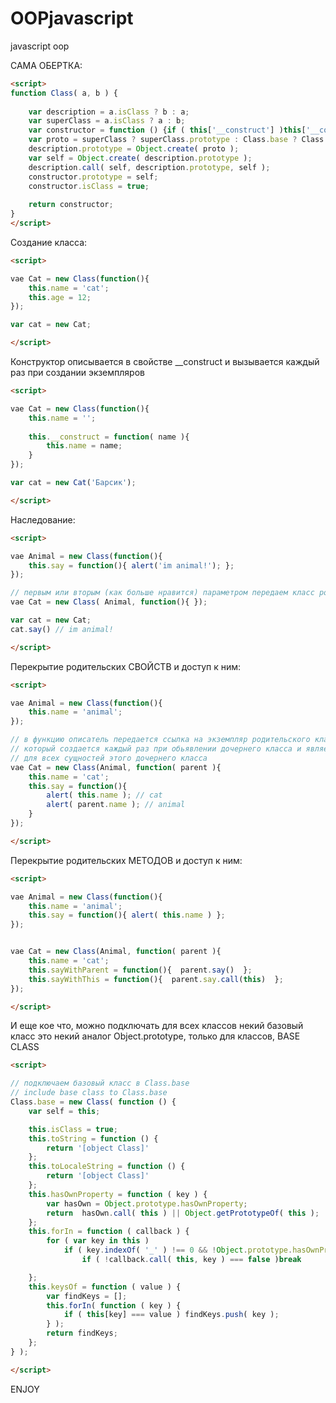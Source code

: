 OOPjavascript
=============

javascript oop 

САМА ОБЕРТКА:

```html
<script>
function Class( a, b ) {
 
    var description = a.isClass ? b : a;
    var superClass = a.isClass ? a : b;
    var constructor = function () {if ( this['__construct'] )this['__construct'].apply( this, arguments );};
    var proto = superClass ? superClass.prototype : Class.base ? Class.base.prototype : Object.prototype;
    description.prototype = Object.create( proto );
    var self = Object.create( description.prototype );
    description.call( self, description.prototype, self );
    constructor.prototype = self;
    constructor.isClass = true;
 
    return constructor;
}
</script>
```



Создание класса:
```html
<script>

vae Cat = new Class(function(){
	this.name = 'cat';
	this.age = 12;
});	

var cat = new Cat;

</script>
```


Конструктор описывается в свойстве   __construct   и вызывается каждый раз при создании экземпляров
```html
<script>

vae Cat = new Class(function(){
	this.name = '';
	
	this.__construct = function( name ){
		this.name = name;
	}
});	

var cat = new Cat('Барсик');

</script>
```

Наследование:
```html
<script>

vae Animal = new Class(function(){
	this.say = function(){ alert('im animal!'); };
});

// первым или вторым (как больше нравится) параметром передаем класс родитель
vae Cat = new Class( Animal, function(){ });	

var cat = new Cat;
cat.say() // im animal!

</script>
```


Перекрытие родительских СВОЙСТВ и доступ к ним:

```html
<script>

vae Animal = new Class(function(){
	this.name = 'animal';
});

// в функцию описатель передается ссылка на экземпляр родительского класса Animal, 
// который создается каждый раз при обьявлении дочернего класса и является общим 
// для всех сущностей этого дочернего класса
vae Cat = new Class(Animal, function( parent ){
	this.name = 'cat';
	this.say = function(){
		alert( this.name ); // cat
		alert( parent.name ); // animal
	}
});

</script>
```


Перекрытие родительских МЕТОДОВ и доступ к ним:

```html
<script>

vae Animal = new Class(function(){
	this.name = 'animal';
	this.say = function(){ alert( this.name ) };
});


vae Cat = new Class(Animal, function( parent ){
	this.name = 'cat';
	this.sayWithParent = function(){  parent.say()  };
	this.sayWithThis = function(){  parent.say.call(this)  };
});

</script>
```





И еще кое что, можно подключать для всех классов некий базовый класс
это некий аналог Object.prototype, только для классов,
BASE CLASS

```html
<script>

// подключаем базовый класс в Class.base
// include base class to Class.base
Class.base = new Class( function () {
	var self = this;

	this.isClass = true;
	this.toString = function () {
		return '[object Class]'
	};
	this.toLocaleString = function () {
		return '[object Class]'
	};
	this.hasOwnProperty = function ( key ) {
		var hasOwn = Object.prototype.hasOwnProperty;
		return  hasOwn.call( this ) || Object.getPrototypeOf( this );
	};
	this.forIn = function ( callback ) {
		for ( var key in this )
			if ( key.indexOf( '_' ) !== 0 && !Object.prototype.hasOwnProperty.call( self, key ) )
				if ( !callback.call( this, key ) === false )break

	};
	this.keysOf = function ( value ) {
		var findKeys = [];
		this.forIn( function ( key ) {
			if ( this[key] === value ) findKeys.push( key );
		} );
		return findKeys;
	};
} );

</script>
```




ENJOY